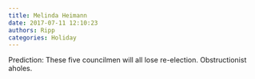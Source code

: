 ```yaml
---
title: Melinda Heimann
date: 2017-07-11 12:10:23
authors: Ripp
categories: Holiday
---
```


 Prediction: These five councilmen will all lose re-election. Obstructionist aholes.